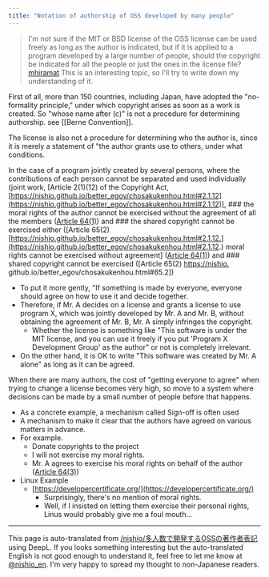 ```yaml
---
title: "Notation of authorship of OSS developed by many people"
---
```


> I'm not sure if the MIT or BSD license of the OSS license can be used freely as long as the author is indicated, but if it is applied to a program developed by a large number of people, should the copyright be indicated for all the people or just the ones in the license file? [mhiramat](https://twitter.com/mhiramat/status/1035873905959784449)
This is an interesting topic, so I'll try to write down my understanding of it.

First of all, more than 150 countries, including Japan, have adopted the "no-formality principle," under which copyright arises as soon as a work is created. So "whose name after (c)" is not a procedure for determining authorship. see [[Berne Convention]].

The license is also not a procedure for determining who the author is, since it is merely a statement of "the author grants use to others, under what conditions.

In the case of a program jointly created by several persons, where the contributions of each person cannot be separated and used individually (joint work, [Article 2(1)(12) of the Copyright Act, [https://nishio.github.io/better_egov/chosakukenhou.html#2.1.12](https://nishio.github.io/better_egov/chosakukenhou.html#2.1.12)), ### the moral rights of the author cannot be exercised without the agreement of all the members
 ([Article 64(1)](https://nishio.github.io/better_egov/chosakukenhou.html#2.1.12)) and ### the shared copyright cannot be exercised either
 ([Article 65(2) [https://nishio.github.io/better_egov/chosakukenhou.html#2.1.12.](https://nishio.github.io/better_egov/chosakukenhou.html#2.1.12.) moral rights cannot be exercised without agreement] ([Article 64(1)](https://nishio.github.io/better_egov/chosakukenhou.html#64)) and ### shared copyright cannot be exercised
 ([Article 65(2) [https://nishio.](https://nishio.) github.io/better_egov/chosakukenhou.html#65.2])
- To put it more gently, "If something is made by everyone, everyone should agree on how to use it and decide together.
- Therefore, if Mr. A decides on a license and grants a license to use program X, which was jointly developed by Mr. A and Mr. B, without obtaining the agreement of Mr. B, Mr. A simply infringes the copyright.
    - Whether the license is something like "This software is under the MIT license, and you can use it freely if you put 'Program X Development Group' as the author" or not is completely irrelevant.
- On the other hand, it is OK to write "This software was created by Mr. A alone" as long as it can be agreed.

When there are many authors, the cost of "getting everyone to agree" when trying to change a license becomes very high, so move to a system where decisions can be made by a small number of people before that happens.
- As a concrete example, a mechanism called Sign-off is often used
- A mechanism to make it clear that the authors have agreed on various matters in advance.
- For example.
    - Donate copyrights to the project
    - I will not exercise my moral rights.
    - Mr. A agrees to exercise his moral rights on behalf of the author ([Article 64(3)](https://nishio.github.io/better_egov/chosakukenhou.html#64.3))
- Linux Example
    - [https://developercertificate.org/](https://developercertificate.org/)
        - Surprisingly, there's no mention of moral rights.
        - Well, if I insisted on letting them exercise their personal rights, Linus would probably give me a foul mouth...

---
This page is auto-translated from [/nishio/多人数で開発するOSSの著作者表記](https://scrapbox.io/nishio/多人数で開発するOSSの著作者表記) using DeepL. If you looks something interesting but the auto-translated English is not good enough to understand it, feel free to let me know at [@nishio_en](https://twitter.com/nishio_en). I'm very happy to spread my thought to non-Japanese readers.